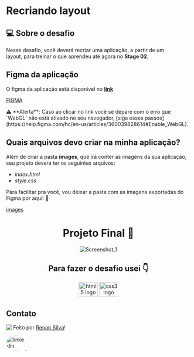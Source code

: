 # Recriando layout

## 💻 Sobre o desafio

Nesse desafio, você deverá recriar uma aplicação, a partir de um layout, para treinar o que aprendeu até agora no **Stage 02**.

## Figma da aplicação

O figma da aplicação está disponível no [**link**](https://www.figma.com/file/EdKjPWjC8ZlbnH4XzTObv2/Explorer/duplicate)

[FIGMA](https://www.figma.com/embed?embed_host=notion&url=https%3A%2F%2Fwww.figma.com%2Ffile%2FEdKjPWjC8ZlbnH4XzTObv2%2FExplorer%3Fnode-id%3D16%253A106)

<aside>
⚠️ **Alerta**: Caso ao clicar no link você se depare com o erro que `WebGL` não está ativado no seu navegador, [siga esses passos](https://help.figma.com/hc/en-us/articles/360039828614#Enable_WebGL).

</aside>

## Quais arquivos devo criar na minha aplicação?

Além de criar a pasta **images**, que irá conter as imagens da sua aplicação, seu projeto deverá ter os seguintes arquivos:

- _index.html_
- _style.css_

Para facilitar pra você, vou deixar a pasta com as imagens exportadas do Figma por aqui! 💜

[images](https://s3-us-west-2.amazonaws.com/secure.notion-static.com/7cf4910f-11e9-4806-baaf-a7e14b1124b7/Untitled.zip)

<div align="center">

# Projeto Final 🤩

![Screenshot_1](https://user-images.githubusercontent.com/101990719/175839040-077d512f-a1fe-4ca2-8bc4-0d7549b353ad.png)

<h2 align="center">Para fazer o desafio usei 👇</h2>

  <img src="https://cdn.jsdelivr.net/gh/devicons/devicon/icons/html5/html5-original.svg" height="40" width="52" alt="html5 logo"  />
  <img src="https://cdn.jsdelivr.net/gh/devicons/devicon/icons/css3/css3-original.svg" height="40" width="52" alt="css3 logo"  />
 
</div>

## Contato

<img align="left" src="https://avatars.githubusercontent.com/renyzeraa?size=100">

Feito por [Renan Silva](https://github.com/renyzeraa)!

<a href="https://www.linkedin.com/in/renan-silva-307733224/" target="_blank">
    <img style="border-radius:50%;" src="https://raw.githubusercontent.com/maurodesouza/profile-readme-generator/master/src/assets/icons/social/linkedin/default.svg" width="52" height="40" alt="linkedin logo"  />
  </a>&nbsp;

<br clear="left"/>
